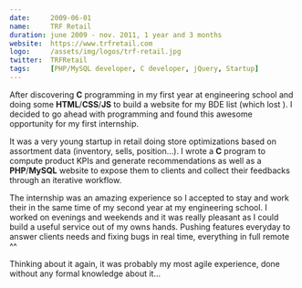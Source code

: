```yaml
---
date:     2009-06-01
name:     TRF Retail
duration: june 2009 - nov. 2011, 1 year and 3 months
website:  https://www.trfretail.com
logo:     /assets/img/logos/trf-retail.jpg
twitter:  TRFRetail
tags:     [PHP/MySQL developer, C developer, jQuery, Startup]
---
```


After discovering **C** programming in my first year at engineering school and doing some **HTML**/**CSS**/**JS** to build a website for my BDE list (which lost <i class="far fa-sad-tear"></i>).
I decided to go ahead with programming and found this awesome opportunity for my first internship.

It was a very young startup in retail doing store optimizations based on assortment data (inventory, sells, position...). I wrote a **C** program to
compute product KPIs and generate recommendations as well as a **PHP**/**MySQL** website to expose them to clients and collect their feedbacks through an iterative workflow.

The internship was an amazing experience so I accepted to stay and work their in the same time of my second year at my engineering school.
I worked on evenings and weekends and it was really pleasant as I could build a useful service out of my owns hands.
Pushing features everyday to answer clients needs and fixing bugs in real time, everything in full remote ^^

Thinking about it again, it was probably my most agile experience, done without any formal knowledge about it...
